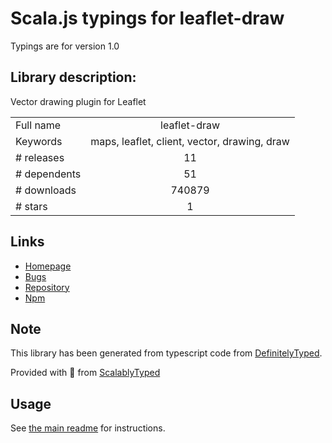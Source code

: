 
# Scala.js typings for leaflet-draw

Typings are for version 1.0

## Library description:
Vector drawing plugin for Leaflet

|                    |                 |
| ------------------ | :-------------: |
| Full name          | leaflet-draw |
| Keywords           | maps, leaflet, client, vector, drawing, draw |
| # releases         | 11 |
| # dependents       | 51 |
| # downloads        | 740879 |
| # stars            | 1 |

## Links
- [Homepage](https://github.com/Leaflet/Leaflet.draw#readme)
- [Bugs](https://github.com/Leaflet/Leaflet.draw/issues)
- [Repository](https://github.com/Leaflet/Leaflet.draw)
- [Npm](https://www.npmjs.com/package/leaflet-draw)
    


## Note
This library has been generated from typescript code from [DefinitelyTyped](https://definitelytyped.org).

Provided with :purple_heart: from [ScalablyTyped](https://github.com/oyvindberg/ScalablyTyped)

## Usage
See [the main readme](../../readme.md) for instructions.


